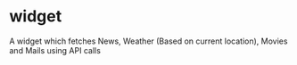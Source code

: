 # widget
A widget which fetches News, Weather (Based on current location), Movies and Mails using API calls
